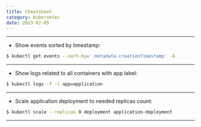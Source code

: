 ```yaml
---
title: Cheatsheet
category: Kubernetes
date: 2023-02-05
---
```


-----

* Show events sorted by timestamp:
```bash
$ kubectl get events --sort-by='.metadata.creationTimestamp' -A
```

-----

* Show logs related to all containers with app label:
```bash
$ kubectl logs -f -l app=application
```

-----

* Scale application deployment to needed replicas count:
```bash
$ kubectl scale --replicas 0 deployment application-deployment
```

-----
